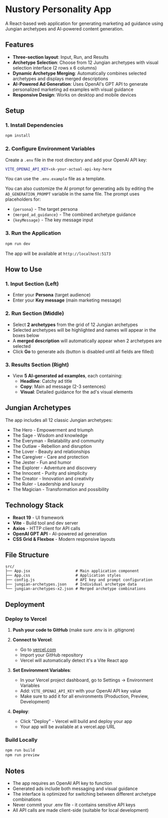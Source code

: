 # Nustory Personality App

A React-based web application for generating marketing ad guidance using Jungian archetypes and AI-powered content generation.

## Features

- **Three-section layout**: Input, Run, and Results
- **Archetype Selection**: Choose from 12 Jungian archetypes with visual selection interface (2 rows x 6 columns)
- **Dynamic Archetype Merging**: Automatically combines selected archetypes and displays merged descriptions
- **AI-Powered Ad Generation**: Uses OpenAI's GPT API to generate personalized marketing ad examples with visual guidance
- **Responsive Design**: Works on desktop and mobile devices

## Setup

### 1. Install Dependencies
```bash
npm install
```

### 2. Configure Environment Variables
Create a `.env` file in the root directory and add your OpenAI API key:

```bash
VITE_OPENAI_API_KEY=sk-your-actual-api-key-here
```

You can use the `.env.example` file as a template.

You can also customize the AI prompt for generating ads by editing the `AD_GENERATION_PROMPT` variable in the same file. The prompt uses placeholders for:
- `{persona}` - The target persona
- `{merged_ad_guidance}` - The combined archetype guidance
- `{keyMessage}` - The key message input

### 3. Run the Application
```bash
npm run dev
```

The app will be available at `http://localhost:5173`

## How to Use

### 1. Input Section (Left)
- Enter your **Persona** (target audience)
- Enter your **Key message** (main marketing message)

### 2. Run Section (Middle)
- Select **2 archetypes** from the grid of 12 Jungian archetypes
- Selected archetypes will be highlighted and names will appear in the boxes below
- A **merged description** will automatically appear when 2 archetypes are selected
- Click **Go** to generate ads (button is disabled until all fields are filled)

### 3. Results Section (Right)
- View **5 AI-generated ad examples**, each containing:
  - **Headline**: Catchy ad title
  - **Copy**: Main ad message (2-3 sentences)
  - **Visual**: Detailed guidance for the ad's visual elements

## Jungian Archetypes

The app includes all 12 classic Jungian archetypes:
- The Hero - Empowerment and triumph
- The Sage - Wisdom and knowledge
- The Everyman - Relatability and community
- The Outlaw - Rebellion and disruption
- The Lover - Beauty and relationships
- The Caregiver - Care and protection
- The Jester - Fun and humor
- The Explorer - Adventure and discovery
- The Innocent - Purity and simplicity
- The Creator - Innovation and creativity
- The Ruler - Leadership and luxury
- The Magician - Transformation and possibility

## Technology Stack

- **React 19** - UI framework
- **Vite** - Build tool and dev server
- **Axios** - HTTP client for API calls
- **OpenAI GPT API** - AI-powered ad generation
- **CSS Grid & Flexbox** - Modern responsive layouts

## File Structure

```
src/
├── App.jsx                    # Main application component
├── App.css                    # Application styles
├── config.js                  # API key and prompt configuration
├── jungian-archetypes.json    # Individual archetype data
└── jungian-archetypes-x2.json # Merged archetype combinations
```

## Deployment

### Deploy to Vercel

1. **Push your code to GitHub** (make sure .env is in .gitignore)

2. **Connect to Vercel**:
   - Go to [vercel.com](https://vercel.com)
   - Import your GitHub repository
   - Vercel will automatically detect it's a Vite React app

3. **Set Environment Variables**:
   - In your Vercel project dashboard, go to Settings → Environment Variables
   - Add: `VITE_OPENAI_API_KEY` with your OpenAI API key value
   - Make sure to add it for all environments (Production, Preview, Development)

4. **Deploy**:
   - Click "Deploy" - Vercel will build and deploy your app
   - Your app will be available at a vercel.app URL

### Build Locally
```bash
npm run build
npm run preview
```

## Notes

- The app requires an OpenAI API key to function
- Generated ads include both messaging and visual guidance
- The interface is optimized for switching between different archetype combinations
- Never commit your .env file - it contains sensitive API keys
- All API calls are made client-side (suitable for local development)
